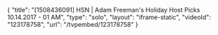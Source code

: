 {
    "title": "[1508436091] HSN | Adam Freeman's Holiday Host Picks 10.14.2017 - 01 AM",
    "type": "solo",
    "layout": "iframe-static",
    "videoId": "123178758",
    "url": "\/tvpembed\/123178758"
}